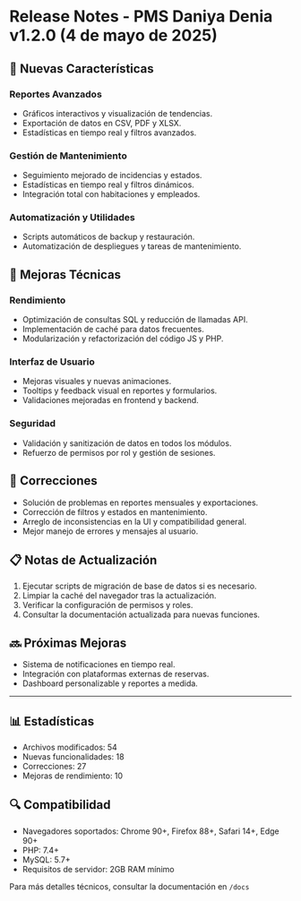 # Release Notes - PMS Daniya Denia v1.2.0 (4 de mayo de 2025)

## 🚀 Nuevas Características

### Reportes Avanzados

- Gráficos interactivos y visualización de tendencias.
- Exportación de datos en CSV, PDF y XLSX.
- Estadísticas en tiempo real y filtros avanzados.

### Gestión de Mantenimiento

- Seguimiento mejorado de incidencias y estados.
- Estadísticas en tiempo real y filtros dinámicos.
- Integración total con habitaciones y empleados.

### Automatización y Utilidades

- Scripts automáticos de backup y restauración.
- Automatización de despliegues y tareas de mantenimiento.

## 🔧 Mejoras Técnicas

### Rendimiento

- Optimización de consultas SQL y reducción de llamadas API.
- Implementación de caché para datos frecuentes.
- Modularización y refactorización del código JS y PHP.

### Interfaz de Usuario

- Mejoras visuales y nuevas animaciones.
- Tooltips y feedback visual en reportes y formularios.
- Validaciones mejoradas en frontend y backend.

### Seguridad

- Validación y sanitización de datos en todos los módulos.
- Refuerzo de permisos por rol y gestión de sesiones.

## 🐛 Correcciones

- Solución de problemas en reportes mensuales y exportaciones.
- Corrección de filtros y estados en mantenimiento.
- Arreglo de inconsistencias en la UI y compatibilidad general.
- Mejor manejo de errores y mensajes al usuario.

## 📋 Notas de Actualización

1. Ejecutar scripts de migración de base de datos si es necesario.
2. Limpiar la caché del navegador tras la actualización.
3. Verificar la configuración de permisos y roles.
4. Consultar la documentación actualizada para nuevas funciones.

## 🔜 Próximas Mejoras

- Sistema de notificaciones en tiempo real.
- Integración con plataformas externas de reservas.
- Dashboard personalizable y reportes a medida.

---

## 📊 Estadísticas

- Archivos modificados: 54
- Nuevas funcionalidades: 18
- Correcciones: 27
- Mejoras de rendimiento: 10

## 🔍 Compatibilidad

- Navegadores soportados: Chrome 90+, Firefox 88+, Safari 14+, Edge 90+
- PHP: 7.4+
- MySQL: 5.7+
- Requisitos de servidor: 2GB RAM mínimo

Para más detalles técnicos, consultar la documentación en `/docs`
